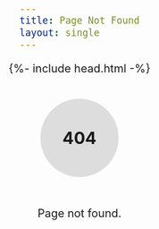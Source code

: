 ```yaml
---
title: Page Not Found
layout: single
---
```

<!DOCTYPE html>
<html lang="en">
<head>
	{%- include head.html -%}
	<style>
	h2 {
		font-feature-settings: "lnum";
		background-color: #ddd;
		width: 140px;
		height: 140px;
		border-radius: 100%;
		display: flex;
		justify-content: center;
		align-items: center
	}
	body {
		display: flex;
		justify-content: center;
		align-items: center;
		flex-direction: column;
		font-size: 20px;
		height: 80vh;
	}
	p {text-align: center; line-height: 2em;}
	</style>
</head>
<body>
	<h2>404</h2>
	<p>Page not found.</p>
</body>
</html>